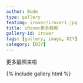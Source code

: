 ```yaml
---
author: Bode
type: gallery
featimg: irover/irover1.jpg
title: iRover更多靓照
gallery-id: irover
tags: [gallery, image, DIY]
category: [DIY]
---
```


更多靓照来啦

{% include gallery.html %}